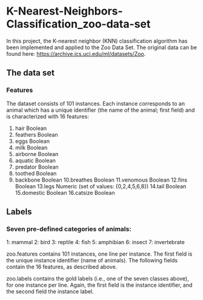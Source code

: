 # K-Nearest-Neighbors-Classification_zoo-data-set
In this project, the K-nearest neighbor (KNN) classification algorithm has been implemented and applied to the Zoo Data Set. The original data can be found here: https://archive.ics.uci.edu/ml/datasets/Zoo.

## The data set
### Features
The dataset consists of 101 instances. Each instance corresponds to an animal which has a unique identifier (the name of the animal; first field) and is characterized with 16 features:

  1. hair Boolean
  2. feathers Boolean
  3. eggs Boolean
  4. milk Boolean
  5. airborne Boolean
  6. aquatic Boolean
  7. predator Boolean
  8. toothed Boolean
  9. backbone Boolean
  10.breathes Boolean
  11.venomous Boolean
  12.fins Boolean
  13.legs Numeric (set of values: {0,2,4,5,6,8})
  14.tail Boolean
  15.domestic Boolean
  16.catsize Boolean

## Labels
### Seven pre-defined categories of animals: 
1: mammal 2: bird 3: reptile 4: fish 5: amphibian 6: insect 7: invertebrate

zoo.features contains 101 instances, one line per instance. The first field is the unique instance identifier (name of animals). The following fields contain the 16 features, as described above.

zoo.labels contains the gold labels (i.e., one of the seven classes above), for one instance per line. Again, the first field is the instance identifier, and the second field the instance label.

